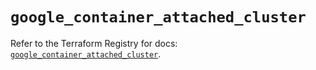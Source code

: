 # `google_container_attached_cluster`

Refer to the Terraform Registry for docs: [`google_container_attached_cluster`](https://registry.terraform.io/providers/hashicorp/google/6.13.0/docs/resources/container_attached_cluster).
